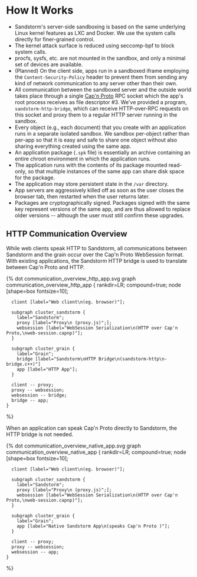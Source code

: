 # How It Works

* Sandstorm's server-side sandboxing is based on the same underlying Linux kernel features as LXC and Docker.  We use the system calls directly for finer-grained control.
* The kernel attack surface is reduced using seccomp-bpf to block system calls.
* procfs, sysfs, etc. are not mounted in the sandbox, and only a minimal set of devices are available.
* (Planned) On the client side, apps run in a sandboxed iframe employing the `Content-Security-Policy` header to prevent them from sending any kind of network communication to any server other than their own.
* All communication between the sandboxed server and the outside world takes place through a single [Cap'n Proto](http://capnproto.org) RPC socket which the app's root process receives as file descriptor #3.  We've provided a program, `sandstorm-http-bridge`, which can receive HTTP-over-RPC requests on this socket and proxy them to a regular HTTP server running in the sandbox.
* Every object (e.g., each document) that you create with an application runs in a separate isolated sandbox.  We sandbox per-object rather than per-app so that it is easy and safe to share one object without also sharing everything created using the same app.
* An application package (`.spk` file) is essentially an archive containing an entire chroot environment in which the application runs.
* The application runs with the contents of its package mounted read-only, so that multiple instances of the same app can share disk space for the package.
* The application may store persistent state in the `/var` directory.
* App servers are aggressively killed off as soon as the user closes the browser tab, then restarted when the user returns later.
* Packages are cryptographically signed.  Packages signed with the same key represent versions of the same app, and are thus allowed to replace older versions -- although the user must still confirm these upgrades.

## HTTP Communication Overview

While web clients speak HTTP to Sandstorm, all communications between Sandstorm
and the grain occur over the Cap'n Proto WebSession format.  With existing
applications, the Sandstorm HTTP bridge is used to translate between Cap'n
Proto and HTTP.

{% dot communication_overview_http_app.svg
    graph communication_overview_http_app {
      rankdir=LR;
      compound=true;
      node [shape=box fontsize=10];

      client [label="Web client\n(eg. browser)"];

      subgraph cluster_sandstorm {
        label="Sandstorm";
        proxy [label="Proxy\n (proxy.js)";];
        websession [label="WebSession Serialization\n(HTTP over Cap'n Proto,\nweb-session.capnp)"];
      }

      subgraph cluster_grain {
        label="Grain";
        bridge [label="Sandstorm\nHTTP Bridge\n(sandstorm-http\n-bridge.c++)"]
        app [label="HTTP App"];
      }

      client -- proxy;
      proxy -- websession;
      websession -- bridge;
      bridge -- app;
    }
%}

When an application can speak Cap'n Proto directly to Sandstorm, the HTTP
bridge is not needed.

{% dot communication_overview_native_app.svg
    graph communication_overview_native_app {
      rankdir=LR;
      compound=true;
      node [shape=box fontsize=10];

      client [label="Web client\n(eg. browser)"];

      subgraph cluster_sandstorm {
        label="Sandstorm";
        proxy [label="Proxy\n (proxy.js)";];
        websession [label="WebSession Serialization\n(HTTP over Cap'n Proto,\nweb-session.capnp)"];
      }

      subgraph cluster_grain {
        label="Grain";
        app [label="Native Sandstorm App\n(speaks Cap'n Proto )"];
      }

      client -- proxy;
      proxy -- websession;
      websession -- app;
    }
%}

